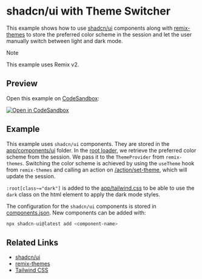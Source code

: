 # shadcn/ui with Theme Switcher

This example shows how to use [shadcn/ui](https://ui.shadcn.com/) components along with [remix-themes](https://github.com/abereghici/remix-themes) to store the preferred color scheme in the session and let the user manually switch between light and dark mode.

> [!NOTE]
> This example uses Remix v2.

## Preview

Open this example on [CodeSandbox](https://codesandbox.com):

[![Open in CodeSandbox](https://codesandbox.io/static/img/play-codesandbox.svg)](https://codesandbox.io/s/github/remix-run/examples/tree/main/shadcn-ui-themes)

## Example

This example uses `shadcn/ui` components. They are stored in the [app/components/ui](./app/components/ui/) folder.
In the [root loader](./app/root.tsx), we retrieve the preferred color scheme from the session. We pass it to the `ThemeProvider` from `remix-themes`. Switching the color scheme is achieved by using the `useTheme` hook from `remix-themes` and calling an action on [/action/set-theme](./app/routes/action.set-theme.ts), which will update the session.

`:root[class~="dark"]` is added to the [app/tailwind.css](./app/tailwind.css?plain=1#L39) to be able to use the `dark` class on the html element to apply the dark mode styles.

The configuration for the `shadcn/ui` components is stored in [components.json](./components.json). New components can be added with:

```bash
npx shadcn-ui@latest add <component-name>
```

## Related Links

- [shadcn/ui](https://ui.shadcn.com/)
- [remix-themes](https://github.com/abereghici/remix-themes)
- [Tailwind CSS](https://tailwindcss.com/)
